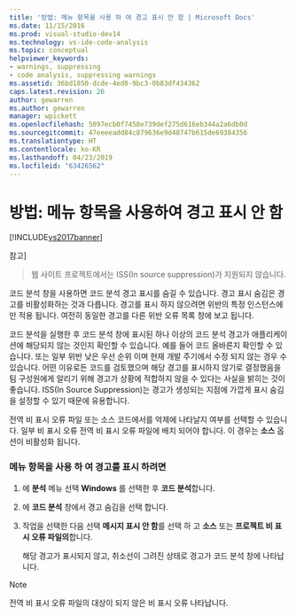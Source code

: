 ```yaml
---
title: '방법: 메뉴 항목을 사용 하 여 경고 표시 안 함 | Microsoft Docs'
ms.date: 11/15/2016
ms.prod: visual-studio-dev14
ms.technology: vs-ide-code-analysis
ms.topic: conceptual
helpviewer_keywords:
- warnings, suppressing
- code analysis, suppressing warnings
ms.assetid: 36bd1850-dcde-4ed0-9bc3-0b83df434362
caps.latest.revision: 26
author: gewarren
ms.author: gewarren
manager: wpickett
ms.openlocfilehash: 5097ecb0f7458e739def275d616eb344a2a6db0d
ms.sourcegitcommit: 47eeeeadd84c879636e9d48747b615de69384356
ms.translationtype: HT
ms.contentlocale: ko-KR
ms.lasthandoff: 04/23/2019
ms.locfileid: "63426562"
---
```

# <a name="how-to-suppress-warnings-by-using-the-menu-item"></a>방법: 메뉴 항목을 사용하여 경고 표시 안 함
[!INCLUDE[vs2017banner](../includes/vs2017banner.md)]

참고]
> 웹 사이트 프로젝트에서는 ISS(In source suppression)가 지원되지 않습니다.  
  
 코드 분석 창을 사용하면 코드 분석 경고 표시를 숨길 수 있습니다. 경고 표시 숨김은 경고를 비활성화하는 것과 다릅니다. 경고를 표시 하지 않으려면 위반의 특정 인스턴스에만 적용 됩니다. 여전히 동일한 경고를 다른 위반 오류 목록 창에 보고 됩니다.  
  
 코드 분석을 실행한 후 코드 분석 창에 표시된 하나 이상의 코드 분석 경고가 애플리케이션에 해당되지 않는 것인지 확인할 수 있습니다. 예를 들어 코드 올바른지 확인할 수 있습니다. 또는 일부 위반 낮은 우선 순위 이며 현재 개발 주기에서 수정 되지 않는 경우 수 있습니다. 어떤 이유로든 코드를 검토했으며 해당 경고를 표시하지 않기로 결정했음을 팀 구성원에게 알리기 위해 경고가 상황에 적합하지 않을 수 있다는 사실을 밝히는 것이 좋습니다. ISS(In Source Suppression)는 경고가 생성되는 지점에 가깝게 표시 숨김을 설정할 수 있기 때문에 유용합니다.  
  
 전역 비 표시 오류 파일 또는 소스 코드에서를 억제에 나타날지 여부를 선택할 수 있습니다. 일부 비 표시 오류 전역 비 표시 오류 파일에 배치 되어야 합니다. 이 경우는 **소스** 옵션이 비활성화 됩니다.  
  
### <a name="to-suppress-a-warning-by-using-menu-item"></a>메뉴 항목을 사용 하 여 경고를 표시 하려면  
  
1. 에 **분석** 메뉴 선택 **Windows** 를 선택한 후 **코드 분석**합니다.  
  
2. 에 **코드 분석** 창에서 경고 숨김을 선택 합니다.  
  
3. 작업을 선택한 다음 선택 **메시지 표시 안 함**를 선택 하 고 **소스** 또는 **프로젝트 비 표시 오류 파일의**합니다.  
  
     해당 경고가 표시되지 않고, 취소선이 그려진 상태로 경고가 코드 분석 창에 나타납니다.  
  
> [!NOTE]
> 전역 비 표시 오류 파일의 대상이 되지 않은 비 표시 오류 나타납니다.
